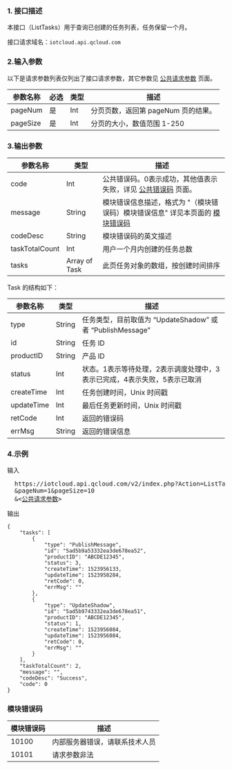 ### 1. 接口描述
本接口（ListTasks）用于查询已创建的任务列表，任务保留一个月。

接口请求域名：`iotcloud.api.qcloud.com`

### 2.输入参数

以下是请求参数列表仅列出了接口请求参数，其它参数见 [公共请求参数](https://cloud.tencent.com/document/api/213/6976) 页面。

| 参数名称   | 必选   | 类型   | 描述                |
| --------- | ----- | ------ | ----------------- |
| pageNum   | 是    | Int | 分页页数，返回第 pageNum 页的结果。  |
| pageSize  | 是    | Int | 分页的大小，数值范围 1-250 |

### 3.输出参数

| 参数名称     | 类型              | 描述                                       |
| -------- | --------------- | ---------------------------------------- |
| code     | Int             | 公共错误码。0表示成功，其他值表示失败，详见 [公共错误码](https://cloud.tencent.com/document/product/634/12279) 页面。 |
| message  | String          | 模块错误信息描述，格式为 "（模块错误码）模块错误信息" 详见本页面的 [模块错误码](#module_error_info) |
| codeDesc | String          | 模块错误码的英文描述                               |
| taskTotalCount | Int             | 用户一个月内创建的任务总数  |
| tasks    | Array of Task   | 此页任务对象的数组，按创建时间排序                     |

Task 的结构如下：

| 参数名称     | 类型            | 描述                                       | 
| ------------ | --------------- | ---------------------------------------- | 
| type         | String          | 任务类型，目前取值为 “UpdateShadow” 或者 “PublishMessage” | 
| id           | String          | 任务 ID | 
| productID    | String          | 产品 ID | 
| status       | Int             | 状态。1表示等待处理，2表示调度处理中，3表示已完成，4表示失败，5表示已取消 | 
| createTime   | Int             | 任务创建时间，Unix 时间戳 | 
| updateTime   | Int             | 最后任务更新时间，Unix 时间戳 | 
| retCode      | Int             | 返回的错误码 |
| errMsg       | String          | 返回的错误信息 |

### 4.示例

输入
<pre>
  https://iotcloud.api.qcloud.com/v2/index.php?Action=ListTasks
  &pageNum=1&pageSize=10
  &<<a href="https://cloud.tencent.com/document/api/213/6976">公共请求参数</a>>
</pre>

输出
```
{
    "tasks": [
        {
            "type": "PublishMessage",
            "id": "5ad5b9a53332ea3de678ea52",
            "productID": "ABCDE12345",
            "status": 3,
            "createTime": 1523956133,
            "updateTime": 1523958284,
            "retCode": 0,
            "errMsg": ""
        },
        {
            "type": "UpdateShadow",
            "id": "5ad5b9743332ea3de678ea51",
            "productID": "ABCDE12345",
            "status": 1,
            "createTime": 1523956084,
            "updateTime": 1523956084,
            "retCode": 0,
            "errMsg": ""
        }
    ],
    "taskTotalCount": 2,
    "message": "",
    "codeDesc": "Success",
    "code": 0
}
```

<span id = "module_error_info"></span>
### 模块错误码

| 模块错误码 | 描述              |
| ----- | --------------- |
| 10100  | 内部服务器错误，请联系技术人员 |
| 10101  | 请求参数非法          |

